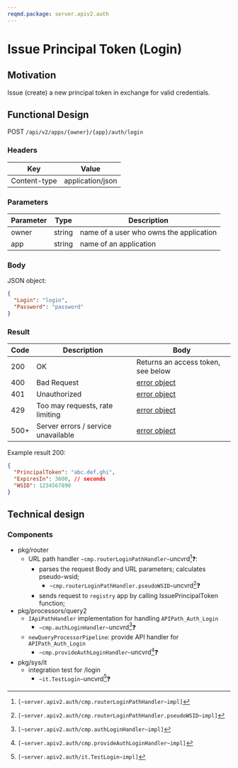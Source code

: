 ```yaml
---
reqmd.package: server.apiv2.auth
---
```


# Issue Principal Token (Login)

## Motivation

Issue (create) a new principal token in exchange for valid credentials.

## Functional Design

POST `/api/v2/apps/{owner}/{app}/auth/login`

### Headers

| Key | Value |
| --- | --- |
| Content-type | application/json |

### Parameters

| Parameter | Type | Description |
| --- | --- | --- |
| owner | string | name of a user who owns the application |
| app | string | name of an application |

### Body

JSON object:
```json
{
  "Login": "login",
  "Password": "password"
}
```

### Result

| Code | Description | Body
| --- | --- | --- |
| 200 | OK | Returns an access token, see below |
| 400 | Bad Request | [error object](conventions.md#errors) |
| 401 | Unauthorized | [error object](conventions.md#errors) |
| 429 | Too may requests, rate limiting | [error object](conventions.md#errors) |
| 500+ | Server errors / service unavailable | [error object](conventions.md#errors) |

Example result 200:
```json
{
  "PrincipalToken": "abc.def.ghi",
  "ExpiresIn": 3600, // seconds
  "WSID": 1234567890
}
```

## Technical design

### Components

- pkg/router
  - URL path handler `~cmp.routerLoginPathHandler~`uncvrd[^1]❓:
    - parses the request Body and URL parameters; calculates pseudo-wsid;
      - `~cmp.routerLoginPathHandler.pseudoWSID~`uncvrd[^5]❓
    - sends request to `registry` app by calling IssuePrincipalToken function;
- pkg/processors/query2
  - `IApiPathHandler` implementation for handling `APIPath_Auth_Login`
    - `~cmp.authLoginHandler~`uncvrd[^3]❓
  - `newQueryProcessorPipeline`: provide API handler for `APIPath_Auth_Login`
    - `~cmp.provideAuthLoginHandler~`uncvrd[^4]❓
- pkg/sys/it
  - integration test for /login
    - `~it.TestLogin~`uncvrd[^2]❓

[^1]: `[~server.apiv2.auth/cmp.routerLoginPathHandler~impl]`
[^2]: `[~server.apiv2.auth/it.TestLogin~impl]`
[^3]: `[~server.apiv2.auth/cmp.authLoginHandler~impl]`
[^4]: `[~server.apiv2.auth/cmp.provideAuthLoginHandler~impl]`
[^5]: `[~server.apiv2.auth/cmp.routerLoginPathHandler.pseudoWSID~impl]`
